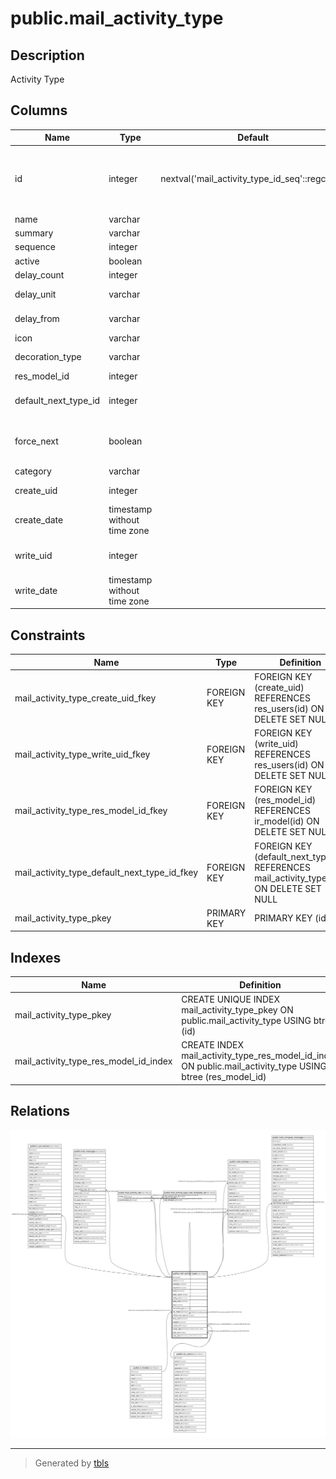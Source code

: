# public.mail_activity_type

## Description

Activity Type

## Columns

| Name | Type | Default | Nullable | Children | Parents | Comment |
| ---- | ---- | ------- | -------- | -------- | ------- | ------- |
| id | integer | nextval('mail_activity_type_id_seq'::regclass) | false | [public.ir_act_server](public.ir_act_server.md) [public.mail_message](public.mail_message.md) [public.mail_activity_type](public.mail_activity_type.md) [public.mail_activity_rel](public.mail_activity_rel.md) [public.mail_activity_type_mail_template_rel](public.mail_activity_type_mail_template_rel.md) [public.mail_activity](public.mail_activity.md) [public.mail_compose_message](public.mail_compose_message.md) |  |  |
| name | varchar |  | false |  |  | Name |
| summary | varchar |  | true |  |  | Summary |
| sequence | integer |  | true |  |  | Sequence |
| active | boolean |  | true |  |  | Active |
| delay_count | integer |  | true |  |  | After |
| delay_unit | varchar |  | false |  |  | Delay units |
| delay_from | varchar |  | false |  |  | Delay Type |
| icon | varchar |  | true |  |  | Icon |
| decoration_type | varchar |  | true |  |  | Decoration Type |
| res_model_id | integer |  | true |  | [public.ir_model](public.ir_model.md) | Model |
| default_next_type_id | integer |  | true |  | [public.mail_activity_type](public.mail_activity_type.md) | Default Next Activity |
| force_next | boolean |  | true |  |  | Auto Schedule Next Activity |
| category | varchar |  | true |  |  | Category |
| create_uid | integer |  | true |  | [public.res_users](public.res_users.md) | Created by |
| create_date | timestamp without time zone |  | true |  |  | Created on |
| write_uid | integer |  | true |  | [public.res_users](public.res_users.md) | Last Updated by |
| write_date | timestamp without time zone |  | true |  |  | Last Updated on |

## Constraints

| Name | Type | Definition |
| ---- | ---- | ---------- |
| mail_activity_type_create_uid_fkey | FOREIGN KEY | FOREIGN KEY (create_uid) REFERENCES res_users(id) ON DELETE SET NULL |
| mail_activity_type_write_uid_fkey | FOREIGN KEY | FOREIGN KEY (write_uid) REFERENCES res_users(id) ON DELETE SET NULL |
| mail_activity_type_res_model_id_fkey | FOREIGN KEY | FOREIGN KEY (res_model_id) REFERENCES ir_model(id) ON DELETE SET NULL |
| mail_activity_type_default_next_type_id_fkey | FOREIGN KEY | FOREIGN KEY (default_next_type_id) REFERENCES mail_activity_type(id) ON DELETE SET NULL |
| mail_activity_type_pkey | PRIMARY KEY | PRIMARY KEY (id) |

## Indexes

| Name | Definition |
| ---- | ---------- |
| mail_activity_type_pkey | CREATE UNIQUE INDEX mail_activity_type_pkey ON public.mail_activity_type USING btree (id) |
| mail_activity_type_res_model_id_index | CREATE INDEX mail_activity_type_res_model_id_index ON public.mail_activity_type USING btree (res_model_id) |

## Relations

![er](public.mail_activity_type.svg)

---

> Generated by [tbls](https://github.com/k1LoW/tbls)
